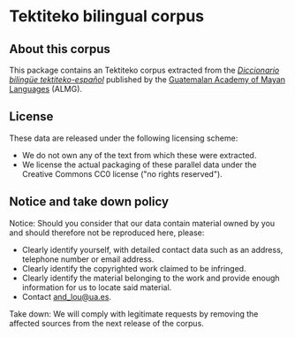 Tektiteko bilingual corpus
==========================================================================================================

## About this corpus
This package contains an Tektiteko corpus extracted from the _[Diccionario bilingüe tektiteko-español](https://www.almg.org.gt/wp-content/uploads/2020/10/DICCIONARIO-BILINGUE-TEKTITEKO.pdf)_ published by the [Guatemalan Academy of Mayan Languages](https://www.almg.org.gt/) (ALMG).

## License
These data are released under the following licensing scheme:
 * We do not own any of the text from which these were extracted.
 * We license the actual packaging of these parallel data under the Creative
   Commons CC0 license ("no rights reserved").

## Notice and take down policy
Notice: Should you consider that our data contain material owned by
you and should therefore not be reproduced here, please:

 * Clearly identify yourself, with detailed contact data such as an address,
   telephone number or email address.
 * Clearly identify the copyrighted work claimed to be infringed.
 * Clearly identify the material belonging to the work and provide
   enough information for us to locate said material. 
 * Contact [and_lou@ua.es](mailto:and_lou@ua.es).

Take down: We will comply with legitimate requests by removing the affected
sources from the next release of the corpus.